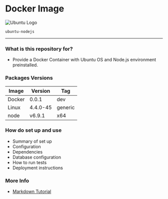# Docker Image #

![Ubuntu Logo](https://bitbucket.org/tbaltrushaitis/ubuntu-nodejs/avatar/128)

`ubuntu-nodejs`

--------

### What is this repository for? ###

* Provide a Docker Container with Ubuntu OS and Node.js environment preinstalled.

### Packages Versions ###

Image | Version  | Tag
------|----------|----
Docker|  0.0.1   | dev
Linux | 4.4.0-45 | generic
 node |  v6.9.1  | x64

### How do set up and use ###

* Summary of set up
* Configuration
* Dependencies
* Database configuration
* How to run tests
* Deployment instructions

### More Info ###

* [Markdown Tutorial](https://bitbucket.org/tutorials/markdowndemo)
